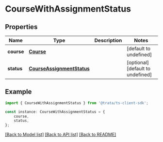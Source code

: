 # CourseWithAssignmentStatus


## Properties

Name | Type | Description | Notes
------------ | ------------- | ------------- | -------------
**course** | [**Course**](Course.md) |  | [default to undefined]
**status** | [**CourseAssignmentStatus**](CourseAssignmentStatus.md) |  | [optional] [default to undefined]

## Example

```typescript
import { CourseWithAssignmentStatus } from '@trata/ts-client-sdk';

const instance: CourseWithAssignmentStatus = {
    course,
    status,
};
```

[[Back to Model list]](../README.md#documentation-for-models) [[Back to API list]](../README.md#documentation-for-api-endpoints) [[Back to README]](../README.md)
